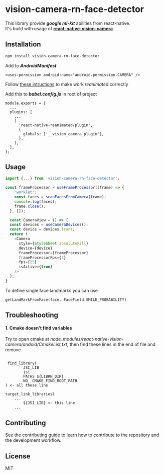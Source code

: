 # vision-camera-rn-face-detector

This library provide _**google ml-kit**_ abilities from react-native.   
It's build with usage of [**react-native-vision-camera**](https://github.com/mrousavy/react-native-vision-camera).

## Installation


```sh
npm install vision-camera-rn-face-detector
```

 Add to _**AndroidManifest**_
```
<uses-permission android:name="android.permission.CAMERA" />
```

Follow [these intructions](https://docs.swmansion.com/react-native-reanimated/docs/fundamentals/installation/) to make work _reanimated_  correctly

 Add this to **_babel.config.js_** in root of project
```
module.exports = {
  ...
  plugins: [
    ...
    [
      'react-native-reanimated/plugin',
      {
        globals: ['__vision_camera_plugin'],
      },
    ],
  ],
};

```

## Usage

```js
import {...} from 'vision-camera-rn-face-detector';

const frameProcessor = useFrameProcessor((frame) => {
    'worklet';
    const faces = scanFacesFromCamera(frame);
    console.log(faces);
    frame.close();
  }, []);

  const CameraView = () => {
  const devices = useCameraDevices();
  const device = devices.front;
  return (
    <Camera
      style={StyleSheet.absoluteFill}
      device={device}
      frameProcessor={frameProcessor}
      frameProcessorFps={3}
      fps={25}
      isActive={true}
    />
  );
}
```
To define single face landmarks you can use
```
getLandMarkFromFace(face, FaceField.SMILE_PROBABILITY)
```

## Troubleshooting

#### 1. Cmake doesn't find variables
Try to open cmake at _node_modules/react-native-vision-camera/andoid/CmakeList.txt_, then find these lines in the end of file and remove 
```

 find_library(
        JSI_LIB
        jsi
        PATHS ${LIBRN_DIR}
        NO_ CMAKE_FIND_ROOT_PATH
) <- all these line

target_link_libraries(
    ...
        ${JSI_LIB} <- this line
    ...
```

## Contributing

See the [contributing guide](CONTRIBUTING.md) to learn how to contribute to the repository and the development workflow.

## License

MIT

